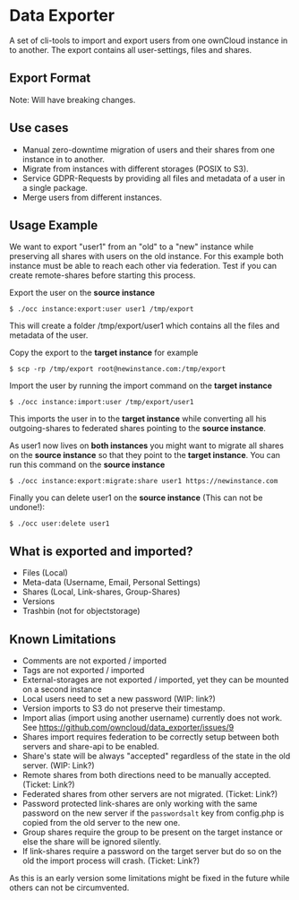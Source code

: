 # Data Exporter
A set of cli-tools to import and export users from one ownCloud instance
in to another. The export contains all user-settings, files and shares.

## Export Format
Note: Will have breaking changes.

## Use cases
- Manual zero-downtime migration of users and their shares from one instance in to another.
- Migrate from instances with different storages (POSIX to S3).
- Service GDPR-Requests by providing all files and metadata of a user in a single package.
- Merge users from different instances.

## Usage Example
We want to export "user1" from an "old" to a "new" instance while preserving all shares with
users on the old instance. For this example both instance must be able to reach each
other via federation. Test if you can create remote-shares before starting this process.

Export the user on the **source instance**

``$ ./occ instance:export:user user1 /tmp/export``

This will create a folder /tmp/export/user1 which contains
all the files and metadata of the user.

Copy the export to the **target instance** for example

``$ scp -rp /tmp/export root@newinstance.com:/tmp/export``

Import the user by running the import command on the **target instance**

``$ ./occ instance:import:user /tmp/export/user1``

This imports the user in to the **target instance** while converting all his outgoing-shares
to federated shares pointing to the **source instance**.

As user1 now lives on **both instances** you might want to migrate all shares on the **source instance** so that
they point to the **target instance**. You can run this command on the **source instance**

``$ ./occ instance:export:migrate:share user1 https://newinstance.com``

Finally you can delete user1 on the **source instance** (This can not be undone!):

``$ ./occ user:delete user1``


## What is exported and imported?
- Files (Local)
- Meta-data (Username, Email, Personal Settings)
- Shares (Local, Link-shares, Group-Shares)
- Versions
- Trashbin (not for objectstorage)

## Known Limitations
- Comments are not exported / imported
- Tags are not exported / imported
- External-storages are not exported / imported, yet they can be mounted on a second instance
- Local users need to set a new password (WIP: link?)
- Version imports to S3 do not preserve their timestamp.
- Import alias (import using another username) currently does not work. See https://github.com/owncloud/data_exporter/issues/9
- Shares import requires federation to be correctly setup between both servers and share-api to be enabled.
- Share's state will be always "accepted" regardless of the state in the old server. (WIP: Link?)
- Remote shares from both directions need to be manually accepted. (Ticket: Link?)
- Federated shares from other servers are not migrated. (Ticket: Link?)
- Password protected link-shares are only working with the same password on the new server if the `passwordsalt` key from config.php is copied from the old server to the new one.
- Group shares require the group to be present on the target instance or else the share will be ignored silently.
- If link-shares require a password on the target server but do so on the old the import process will crash. (Ticket: Link?)

As this is an early version some limitations might be fixed in the future while others
can not be circumvented.

